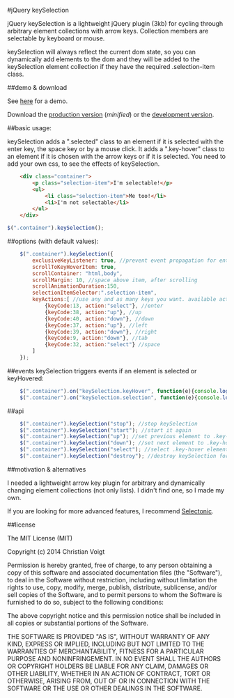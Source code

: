 #jQuery keySelection

jQuery keySelection is a lightweight jQuery plugin (3kb) for cycling through arbitrary element collections with arrow keys. Collection members are selectable by keyboard or mouse.

keySelection will always reflect the current dom state, so you can dynamically add elements to the dom and they will be added to the keySelection element collection if they have the required .selection-item class.


##demo & download

See [here](http://christianvoigt.github.io/jquery-key-selection/demo/) for a demo.

Download the [production version][min] (_minified_) or the [development version][max].

[min]: https://raw.githubusercontent.com/christianvoigt/jquery-key-selection/master/dist/jquery.key-selection.min.js
[max]: https://raw.githubusercontent.com/christianvoigt/jquery-key-selection/master/dist/jquery.key-selection.js

##basic usage:

keySelection adds a ".selected" class to an element if it is selected with the enter key, the space key or by a mouse click. It adds a ".key-hover" class to an element if it is chosen with the arrow keys or if it is selected. You need to add your own css, to see the effects of keySelection.

```html
    <div class="container">
	    <p class="selection-item">I'm selectable!</p>
	    <ul>
		    <li class="selection-item">Me too!</li>
		    <li>I'm not selectable</li>
	    </ul>
    </div>
```

```javascript
$(".container").keySelection();
```
##options (with default values):
```javascript
    $(".container").keySelection({
    	exclusiveKeyListener: true, //prevent event propagation for enter, space, up, down, right, left
	    scrollToKeyHoverItem: true,
	    scrollContainer: "html,body",
	    scrollMargin: 10, //space above item, after scrolling
	    scrollAnimationDuration:150,	
	    selectionItemSelector:".selection-item",
        keyActions:[ //use any and as many keys you want. available actions: "select", "up", "down"
            {keyCode:13, action:"select"}, //enter
            {keyCode:38, action:"up"}, //up
            {keyCode:40, action:"down"}, //down
            {keyCode:37, action:"up"}, //left
            {keyCode:39, action:"down"}, //right
            {keyCode:9, action:"down"}, //tab
            {keyCode:32, action:"select"} //space
        ]        
    });
```
##events
keySelection triggers events if an element is selected or keyHovered:

```javascript
    $(".container").on("keySelection.keyHover", function(e){console.log(e.keyHoverElement);});
    $(".container").on("keySelection.selection", function(e){console.log(e.selectedElement);});
```

##api

```javascript
    $(".container").keySelection("stop"); //stop keySelection
    $(".container").keySelection("start"); //start it again
    $(".container").keySelection("up"); //set previous element to .key-hover
    $(".container").keySelection("down"); //set next element to .key-hover
    $(".container").keySelection("select"); //select .key-hover element
    $(".container").keySelection("destroy"); //destroy keySelection for this element
```

##motivation & alternatives

I needed a lightweight arrow key plugin for arbitrary and dynamically changing element collections (not only lists). I didn't find one, so I made my own.

If you are looking for more advanced features, I recommend [Selectonic](http://anovi.github.io/selectonic/).

##license

The MIT License (MIT)

Copyright (c) 2014 Christian Voigt

Permission is hereby granted, free of charge, to any person obtaining a copy
of this software and associated documentation files (the "Software"), to deal
in the Software without restriction, including without limitation the rights
to use, copy, modify, merge, publish, distribute, sublicense, and/or sell
copies of the Software, and to permit persons to whom the Software is
furnished to do so, subject to the following conditions:

The above copyright notice and this permission notice shall be included in all
copies or substantial portions of the Software.

THE SOFTWARE IS PROVIDED "AS IS", WITHOUT WARRANTY OF ANY KIND, EXPRESS OR
IMPLIED, INCLUDING BUT NOT LIMITED TO THE WARRANTIES OF MERCHANTABILITY,
FITNESS FOR A PARTICULAR PURPOSE AND NONINFRINGEMENT. IN NO EVENT SHALL THE
AUTHORS OR COPYRIGHT HOLDERS BE LIABLE FOR ANY CLAIM, DAMAGES OR OTHER
LIABILITY, WHETHER IN AN ACTION OF CONTRACT, TORT OR OTHERWISE, ARISING FROM,
OUT OF OR IN CONNECTION WITH THE SOFTWARE OR THE USE OR OTHER DEALINGS IN THE
SOFTWARE.